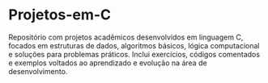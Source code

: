 # Projetos-em-C
Repositório com projetos acadêmicos desenvolvidos em linguagem C, focados em estruturas de dados, algoritmos básicos, lógica computacional e soluções para problemas práticos. Inclui exercícios, códigos comentados e exemplos voltados ao aprendizado e evolução na área de desenvolvimento.
